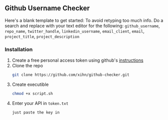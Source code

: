 <!-- Github Username Checker -->
## Github Username Checker

Here's a blank template to get started: To avoid retyping too much info. Do a search and replace with your text editor for the following: `github_username`, `repo_name`, `twitter_handle`, `linkedin_username`, `email_client`, `email`, `project_title`, `project_description`


<!-- GETTING STARTED -->

### Installation

1. Create a free personal access token using github's [instructions](https://docs.github.com/en/authentication/keeping-your-account-and-data-secure/creating-a-personal-access-token)
2. Clone the repo
   ```sh
   git clone https://github.com/xihn/github-checker.git
   ```
3. Create executible
   ```sh
   chmod +x script.sh
   ```
4. Enter your API in `token.txt`
   ```sh
   just paste the key in
   ```

